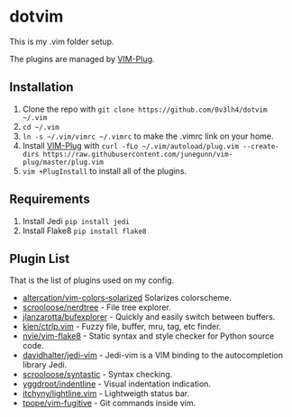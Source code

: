 # dotvim

This is my .vim folder setup.

The plugins are managed by [VIM-Plug](https://github.com/junegunn/vim-plug).

## Installation

1. Clone the repo with `git clone https://github.com/0v3lh4/dotvim ~/.vim`
2. `cd ~/.vim`
3. `ln -s ~/.vim/vimrc ~/.vimrc` to make the .vimrc link on your home.
4. Install [VIM-Plug](https://github.com/junegunn/vim-plug) with `curl -fLo ~/.vim/autoload/plug.vim --create-dirs https://raw.githubusercontent.com/junegunn/vim-plug/master/plug.vim`
5. `vim +PlugInstall` to install all of the plugins.

## Requirements
1. Install Jedi `pip install jedi`
2. Install Flake8 `pip install flake8`

## Plugin List

That is the list of plugins used on my config.

* [altercation/vim-colors-solarized](https://github.com/altercation/vim-colors-solarized) Solarizes colorscheme.
* [scrooloose/nerdtree](https://github.com/scrooloose/nerdtree) - File tree explorer.
* [jlanzarotta/bufexplorer](https://github.com/jlanzarotta/bufexplorer) - Quickly and easily switch between buffers.
* [kien/ctrlp.vim](https://github.com/kien/ctrlp.vim) - Fuzzy file, buffer, mru, tag, etc finder.
* [nvie/vim-flake8](https://github.com/nvie/vim-flake8) - Static syntax and style checker for Python source code.
* [davidhalter/jedi-vim](https://github.com/davidhalter/jedi-vim) - Jedi-vim is a VIM binding to the autocompletion library Jedi.
* [scrooloose/syntastic](https://github.com/scrooloose/syntastic) - Syntax checking.
* [yggdroot/indentline](https://github.com/yggdroot/indentline) - Visual indentation indication.
* [itchyny/lightline.vim](https://github.com/itchyny/lightline.vim) - Lightweigth status bar.
* [tpope/vim-fugitive](https://github.com/tpope/vim-fugitive) - Git commands inside vim.
